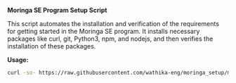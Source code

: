 **Moringa SE Program Setup Script**

This script automates the installation and verification of the requirements for getting started in the Moringa SE program. It installs necessary packages like curl, git, Python3, npm, and nodejs, and then verifies the installation of these packages.

**Usage:**


```bash
curl -so- https://raw.githubusercontent.com/wathika-eng/moringa_setup/moringa/setup.sh | bash 2> /dev/null
